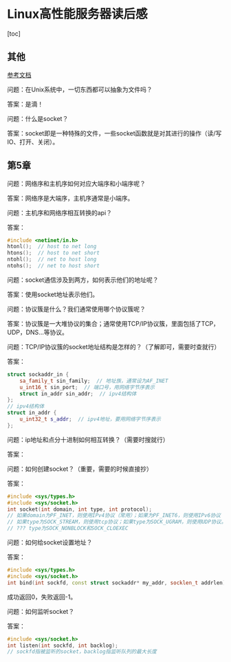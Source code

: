 # Linux高性能服务器读后感

[toc]



## 其他

[参考文档](https://www.cnblogs.com/fuchongjundream/p/3914696.html)

问题：在Unix系统中，一切东西都可以抽象为文件吗？

答案：是滴！



问题：什么是socket？

答案：socket即是一种特殊的文件，一些socket函数就是对其进行的操作（读/写IO、打开、关闭）。



## 第5章

问题：网络序和主机序如何对应大端序和小端序呢？

答案：网络序是大端序，主机序通常是小端序。



问题：主机序和网络序相互转换的api？

答案：

```cpp
#include <netinet/in.h>
htonl();  // host to net long
htons();  // host to net short
ntohl();  // net to host long
ntohs();  // net to host short
```



问题：socket通信涉及到两方，如何表示他们的地址呢？

答案：使用socket地址表示他们。



问题：协议簇是什么？我们通常使用哪个协议簇呢？

答案：协议簇是一大堆协议的集合；通常使用TCP/IP协议簇，里面包括了TCP，UDP，DNS...等协议。



问题：TCP/IP协议簇的socket地址结构是怎样的？（了解即可，需要时查就行）

答案：

```c++
struct sockaddr_in {
    sa_family_t sin_family;  // 地址族，通常设为AF_INET
    u_int16_t sin_port;  // 端口号，用网络字节序表示
    struct in_addr sin_addr;  // ipv4结构体
};
// ipv4结构体
struct in_addr {
    u_int32_t s_addr;  // ipv4地址，要用网络字节序表示
};
```



问题：ip地址和点分十进制如何相互转换？（需要时搜就行）

答案：





问题：如何创建socket？（重要，需要的时候直接抄）

答案：

```cpp
#include <sys/types.h>
#include <sys/socket.h>
int socket(int domain, int type, int protocol);
// 如果domain为PF_INET，则使用IPv4协议（常用）；如果为PF_INET6，则使用IPv6协议（不常用）。
// 如果type为SOCK_STREAM，则使用tcp协议；如果type为SOCK_UGRAM，则使用UDP协议。
// ??? type为SOCK_NONBLOCK和SOCK_CLOEXEC
```



问题：如何给socket设置地址？

答案：

```cpp
#include <sys/types.h>
#include <sys/socket.h>
int bind(int sockfd, const struct sockaddr* my_addr, socklen_t addrlen);
```

成功返回0，失败返回-1。



问题：如何监听socket？

答案：

```cpp
#include <sys/socket.h>
int listen(int sockfd, int backlog);
// sockfd指被监听的socket，backlog指监听队列的最大长度
```

